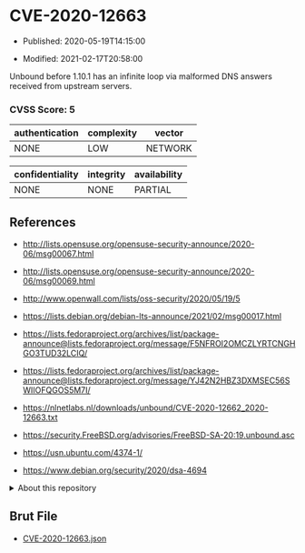 # CVE-2020-12663

- Published: 2020-05-19T14:15:00

- Modified: 2021-02-17T20:58:00

Unbound before 1.10.1 has an infinite loop via malformed DNS answers received from upstream servers.

### CVSS Score: **5**

| authentication | complexity | vector |
| --- | --- | --- |
| NONE | LOW | NETWORK |

| confidentiality | integrity | availability |
| --- | --- | --- |
| NONE | NONE | PARTIAL |

## References

* http://lists.opensuse.org/opensuse-security-announce/2020-06/msg00067.html

* http://lists.opensuse.org/opensuse-security-announce/2020-06/msg00069.html

* http://www.openwall.com/lists/oss-security/2020/05/19/5

* https://lists.debian.org/debian-lts-announce/2021/02/msg00017.html

* https://lists.fedoraproject.org/archives/list/package-announce@lists.fedoraproject.org/message/F5NFROI2OMCZLYRTCNGHGO3TUD32LCIQ/

* https://lists.fedoraproject.org/archives/list/package-announce@lists.fedoraproject.org/message/YJ42N2HBZ3DXMSEC56SWIIOFQGOS5M7I/

* https://nlnetlabs.nl/downloads/unbound/CVE-2020-12662_2020-12663.txt

* https://security.FreeBSD.org/advisories/FreeBSD-SA-20:19.unbound.asc

* https://usn.ubuntu.com/4374-1/

* https://www.debian.org/security/2020/dsa-4694

<details>
<summary>About this repository</summary> 

  This repository is part of the project [Live Hack CVE](https://github.com/Live-Hack-CVE). Main website can be found [www.live-hack.org](https://www.live-hack.org) 
  
  Made by [Sn0wAlice](https://github.com/Sn0wAlice) for the people that care about security and need to have a feed of the latest CVEs. Hope you enjoy it, don't forget to star the repo and follow me on [Twitter](https://twitter.com/Sn0wAlice) and [Github](https://github.com/Sn0wAlice). And that is my [personnal website](https://www.alice-snow.me/)

  - [Home Page](https://github.com/Live-Hack-CVE)
  - [Framework](https://github.com/Live-Hack-CVE/cve-framework)
  - [CVE database](https://github.com/Live-Hack-CVE/full_database)
  - [Changelog](https://github.com/Live-Hack-CVE/Changelog)
</details>

## Brut File

* [CVE-2020-12663.json](https://raw.githubusercontent.com/Live-Hack-CVE/full_database/main/cves/2020/CVE-2020-12663.json)

